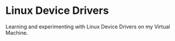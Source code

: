 
# Linux Device Drivers

Learning and experimenting with Linux Device Drivers on my Virtual Machine.
